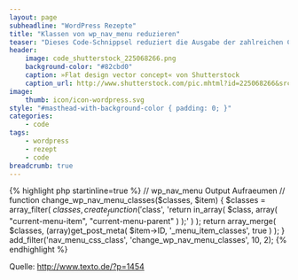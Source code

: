 ```yaml
---
layout: page
subheadline: "WordPress Rezepte"
title: "Klassen von wp_nav_menu reduzieren"
teaser: "Dieses Code-Schnippsel reduziert die Ausgabe der zahlreichen CSS-Klassen, die WordPress automatisch bei der Generierung einer Navigation dazugibt."
header:
    image: code_shutterstock_225068266.png
    background-color: "#82cbd0"
    caption: »Flat design vector concept« von Shutterstock
    caption_url: http://www.shutterstock.com/pic.mhtml?id=225068266&src=id
image:
    thumb: icon/icon-wordpress.svg
style: "#masthead-with-background-color { padding: 0; }"
categories:
    - code
tags:
    - wordpress
    - rezept
    - code
breadcrumb: true
---
```

{% highlight php startinline=true %}
// wp_nav_menu Output Aufraeumen
//
function change_wp_nav_menu_classes($classes, $item) {
    $classes = array_filter( 
        $classes, 
        create_function( '$class', 
                 'return in_array( $class, 
                      array( "current-menu-item", "current-menu-parent" ) );' )
        );
    return array_merge(
        $classes,
        (array)get_post_meta( $item->ID, '_menu_item_classes', true )
        );
    }
add_filter('nav_menu_css_class', 'change_wp_nav_menu_classes', 10, 2);
{% endhighlight %}

Quelle: <http://www.texto.de/?p=1454>